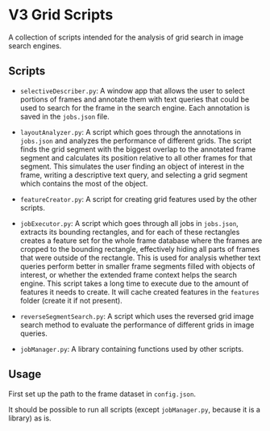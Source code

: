 # V3 Grid Scripts

A collection of scripts intended for the analysis of grid search in image search engines.

## Scripts

- `selectiveDescriber.py`: A window app that allows the user to select portions of frames and annotate them with text queries that could be used to search for the frame in the search engine.
Each annotation is saved in the `jobs.json` file.

- `layoutAnalyzer.py`: A script which goes through the annotations in `jobs.json` and analyzes the performance of different grids.
The script finds the grid segment with the biggest overlap to the annotated frame segment and calculates its position relative to all other frames for that segment.
This simulates the user finding an object of interest in the frame, writing a descriptive text query, and selecting a grid segment which contains the most of the object.

- `featureCreator.py`: A script for creating grid features used by the other scripts.

- `jobExecutor.py`: A script which goes through all jobs in `jobs.json`, extracts its bounding rectangles, and for each of these rectangles creates a feature set for the whole frame database where the frames are cropped to the bounding rectangle, effectively hiding all parts of frames that were outside of the rectangle.
This is used for analysis whether text queries perform better in smaller frame segments filled with objects of interest, or whether the extended frame context helps the search engine.
This script takes a long time to execute due to the amount of features it needs to create.
It will cache created features in the `features` folder (create it if not present).

- `reverseSegmentSearch.py`: A script which uses the reversed grid image search method to evaluate the performance of different grids in image queries.

- `jobManager.py`: A library containing functions used by other scripts.

## Usage

First set up the path to the frame dataset in `config.json`.

It should be possible to run all scripts (except `jobManager.py`, because it is a library) as is.

